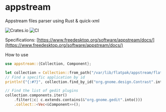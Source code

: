 # appstream
Appstream files parser using Rust & quick-xml

![Crates.io](https://img.shields.io/crates/v/appstream) ![CI](https://github.com/bilelmoussaoui/appstream/workflows/CI/badge.svg)

Specifications: [https://www.freedesktop.org/software/appstream/docs/](https://www.freedesktop.org/software/appstream/docs/)


How to use
```rust
use appstream::{Collection, Component};

let collection = Collection::from_path("/var/lib/flatpak/appstream/flathub/x86_64/active/appstream.xml".into()).unwrap();
// Find a specific application by id
println!("{:#?}", collection.find_by_id("org.gnome.design.Contrast".into()));

// Find the list of gedit plugins
collection.components.iter()
    .filter(|c| c.extends.contains(&"org.gnome.gedit".into()))
    .collect::<Vec<&Component>>();
``` 